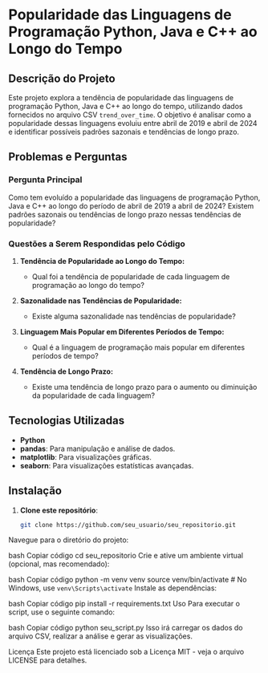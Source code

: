 # Popularidade das Linguagens de Programação Python, Java e C++ ao Longo do Tempo

## Descrição do Projeto

Este projeto explora a tendência de popularidade das linguagens de programação Python, Java e C++ ao longo do tempo, utilizando dados fornecidos no arquivo CSV `trend_over_time`. O objetivo é analisar como a popularidade dessas linguagens evoluiu entre abril de 2019 e abril de 2024 e identificar possíveis padrões sazonais e tendências de longo prazo.

## Problemas e Perguntas

### Pergunta Principal
Como tem evoluído a popularidade das linguagens de programação Python, Java e C++ ao longo do período de abril de 2019 a abril de 2024? Existem padrões sazonais ou tendências de longo prazo nessas tendências de popularidade?

### Questões a Serem Respondidas pelo Código

1. **Tendência de Popularidade ao Longo do Tempo:**
   - Qual foi a tendência de popularidade de cada linguagem de programação ao longo do tempo?

2. **Sazonalidade nas Tendências de Popularidade:**
   - Existe alguma sazonalidade nas tendências de popularidade?

3. **Linguagem Mais Popular em Diferentes Períodos de Tempo:**
   - Qual é a linguagem de programação mais popular em diferentes períodos de tempo?

4. **Tendência de Longo Prazo:**
   - Existe uma tendência de longo prazo para o aumento ou diminuição da popularidade de cada linguagem?

## Tecnologias Utilizadas

- **Python**
- **pandas**: Para manipulação e análise de dados.
- **matplotlib**: Para visualizações gráficas.
- **seaborn**: Para visualizações estatísticas avançadas.

## Instalação

1. **Clone este repositório**:
   ```bash
   git clone https://github.com/seu_usuario/seu_repositorio.git
Navegue para o diretório do projeto:

bash
Copiar código
cd seu_repositorio
Crie e ative um ambiente virtual (opcional, mas recomendado):

bash
Copiar código
python -m venv venv
source venv/bin/activate  # No Windows, use `venv\Scripts\activate`
Instale as dependências:

bash
Copiar código
pip install -r requirements.txt
Uso
Para executar o script, use o seguinte comando:

bash
Copiar código
python seu_script.py
Isso irá carregar os dados do arquivo CSV, realizar a análise e gerar as visualizações.

Licença
Este projeto está licenciado sob a Licença MIT - veja o arquivo LICENSE para detalhes.
